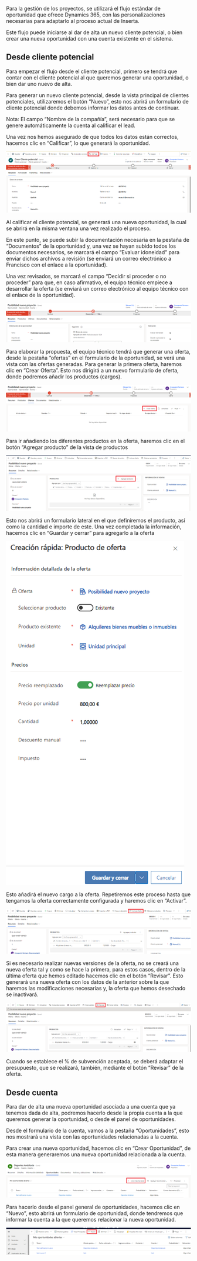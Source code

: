 Para la gestión de los proyectos, se utilizará el flujo estándar de oportunidad que ofrece Dynamics 365, con las personalizaciones necesarias para adaptarlo al proceso actual de Inserta.

Este flujo puede iniciarse al dar de alta un nuevo cliente potencial, o bien crear una nueva oportunidad con una cuenta existente en el sistema.

## **Desde cliente potencial**
Para empezar el flujo desde el cliente potencial, primero se tendrá que contar con el cliente potencial al que queremos generar una oportunidad, o bien dar uno nuevo de alta.

Para generar un nuevo cliente potencial, desde la vista principal de clientes potenciales, utilizaremos el botón “Nuevo”, esto nos abrirá un formulario de cliente potencial donde debemos informar los datos antes de continuar.

Nota: El campo “Nombre de la compañía”, será necesario para que se genere automáticamente la cuenta al calificar el lead.

Una vez nos hemos asegurado de que todos los datos están correctos, hacemos clic en “Calificar”, lo que generará la oportunidad.

![1.png](/.attachments/1-5913dc1b-7841-4b1d-898b-2768cffb202c.png)

Al calificar el cliente potencial, se generará una nueva oportunidad, la cual se abrirá en la misma ventana una vez realizado el proceso.

En este punto, se puede subir la documentación necesaria en la pestaña de “Documentos” de la oportunidad y, una vez se hayan subido todos los documentos necesarios, se marcará el campo “Evaluar idoneidad” para enviar dichos archivos a revisión (se enviará un correo electrónico a Francisco con el enlace a la oportunidad).

Una vez revisados, se marcará el campo “Decidir si proceder o no proceder” para que, en caso afirmativo, el equipo técnico empiece a desarrollar la oferta (se enviará un correo electrónico al equipo técnico con el enlace de la oportunidad).

![2.png](/.attachments/2-da333588-681b-4926-9a98-6a489af3dfb4.png)

Para elaborar la propuesta, el equipo técnico tendrá que generar una oferta, desde la pestaña “ofertas” en el formulario de la oportunidad, se verá una vista con las ofertas generadas. Para generar la primera oferta, haremos clic en “Crear Oferta”. Esto nos dirigirá a un nuevo formulario de oferta, donde podremos añadir los productos (cargos).

![3.png](/.attachments/3-9c29c9e4-2be0-434c-8b64-492b5782264c.png)

Para ir añadiendo los diferentes productos en la oferta, haremos clic en el botón “Agregar producto” de la vista de productos

![4.png](/.attachments/4-46d4c1d5-3904-4887-ab3f-df69de838f06.png)

Esto nos abrirá un formulario lateral en el que definiremos el producto, así como la cantidad e importe de este. Una vez completada la información, hacemos clic en “Guardar y cerrar” para agregarlo a la oferta

![5.png](/.attachments/5-e5642062-9997-4530-b1f1-b79e2e3433f5.png)

Esto añadirá el nuevo cargo a la oferta. Repetiremos este proceso hasta que tengamos la oferta correctamente configurada y haremos clic en “Activar”.

![6.png](/.attachments/6-cab4f684-ef2e-4caa-8bc8-679ec2056efe.png)

Si es necesario realizar nuevas versiones de la oferta, no se creará una nueva oferta tal y como se hace la primera, para estos casos, dentro de la última oferta que hemos editado hacemos clic en el botón “Revisar”. Esto generará una nueva oferta con los datos de la anterior sobre la que haremos las modificaciones necesarias y, la oferta que hemos desechado se inactivará.

![7.png](/.attachments/7-e28dd924-6fa4-4f45-8665-f49d369ef8a3.png)

Cuando se establece el % de subvención aceptada, se deberá adaptar el presupuesto, que se realizará, también, mediante el botón “Revisar” de la oferta. 

## **Desde cuenta**
Para dar de alta una nueva oportunidad asociada a una cuenta que ya tenemos dada de alta, podremos hacerlo desde la propia cuenta a la que queremos generar la oportunidad, o desde el panel de oportunidades.

Desde el formulario de la cuenta, vamos a la pestaña “Oportunidades”, esto nos mostrará una vista con las oportunidades relacionadas a la cuenta. 

Para crear una nueva oportunidad, hacemos clic en “Crear Oportunidad”, de esta manera generaremos una nueva oportunidad relacionada a la cuenta.

![8.png](/.attachments/8-87394f94-c4be-40b1-983e-9af603fe971d.png)

Para hacerlo desde el panel general de oportunidades, hacemos clic en “Nuevo”, esto abrirá un formulario de oportunidad, donde tendremos que informar la cuenta a la que queremos relacionar la nueva oportunidad.

![9.png](/.attachments/9-419a7ad2-9ba4-4a17-8bc6-23e875e876a3.png)
 
